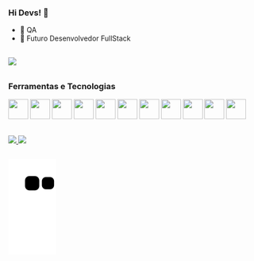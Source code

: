 ### Hi Devs! 🚀

- 🔭 QA
- 🌱 Futuro Desenvolvedor FullStack
##
<a href="https://www.linkedin.com/in/ferrazleandro" target="_blank"><img src="https://img.shields.io/badge/-LinkedIn-%230077B5?style=for-the-badge&logo=linkedin&logoColor=white" target="_blank"></a>  
##

### Ferramentas e Tecnologias

<div>
<img src="https://cdn.jsdelivr.net/gh/devicons/devicon/icons/visualstudio/visualstudio-plain.svg" width="40" height="40"/> 
<img src="https://cdn.jsdelivr.net/gh/devicons/devicon/icons/java/java-original.svg" width="40" height="40"/>
<img src="https://cdn.jsdelivr.net/gh/devicons/devicon/icons/javascript/javascript-original.svg" width="40" height="40"/>
<img src="https://cdn.jsdelivr.net/gh/devicons/devicon/icons/github/github-original.svg" width="40" height="40"/>
<img src="https://cdn.jsdelivr.net/gh/devicons/devicon/icons/git/git-original.svg" width="40" height="40"/>
<img src="https://cdn.jsdelivr.net/gh/devicons/devicon/icons/jenkins/jenkins-original.svg" width="40" height="40"/>
<img src="https://cdn.jsdelivr.net/gh/devicons/devicon/icons/jira/jira-original.svg" width="40" height="40"/>
<img src="https://cdn.jsdelivr.net/gh/devicons/devicon/icons/confluence/confluence-original.svg" width="40" height="40"/>  
<img src="https://cdn.jsdelivr.net/gh/devicons/devicon/icons/microsoftsqlserver/microsoftsqlserver-plain.svg" width="40" height="40"/>  
<img src="https://cdn.jsdelivr.net/gh/devicons/devicon/icons/postgresql/postgresql-original.svg" width="40" height="40"/> 
<img src="https://cdn.jsdelivr.net/gh/devicons/devicon/icons/mongodb/mongodb-original.svg" width="40" height="40"/>          
</div>

##
<div>
<a href="https://github.com/FerrazLeandro">
<img height="165em" src="https://github-readme-stats.vercel.app/api?username=FerrazLeandro&show_icons=true&theme=dracula&include_all_commits=true&count_private=true"/>
<img height="165em" src="https://github-readme-stats.vercel.app/api/top-langs/?username=FerrazLeandro&layout=compact&langs_count=7&theme=dracula"/>
</div>

##
![Snake animation](https://github.com/FerrazLeandro/FerrazLeandro/blob/output/github-contribution-grid-snake.svg)
